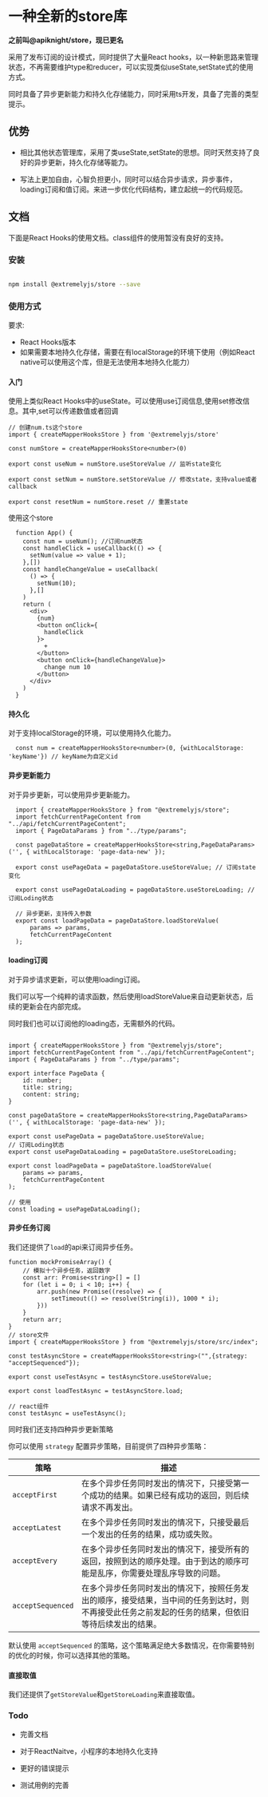 # 一种全新的store库

**之前叫@apiknight/store，现已更名**

采用了发布订阅的设计模式，同时提供了大量React hooks，以一种新思路来管理状态，不再需要维护type和reducer，可以实现类似useState,setState式的使用方式。

同时具备了异步更新能力和持久化存储能力，同时采用ts开发，具备了完善的类型提示。

## 优势

- 相比其他状态管理库，采用了类useState,setState的思想。同时天然支持了良好的异步更新，持久化存储等能力。

- 写法上更加自由，心智负担更小，同时可以结合异步请求，异步事件，loading订阅和值订阅。来进一步优化代码结构，建立起统一的代码规范。

## 文档

下面是React Hooks的使用文档。class组件的使用暂没有良好的支持。

### 安装

```bash

npm install @extremelyjs/store --save

```

### 使用方式
要求:
- React Hooks版本
- 如果需要本地持久化存储，需要在有localStorage的环境下使用（例如React native可以使用这个库，但是无法使用本地持久化能力）

#### 入门

使用上类似React Hooks中的useState。可以使用use订阅信息,使用set修改信息。其中,set可以传递数值或者回调

```tsx
// 创建num.ts这个store
import { createMapperHooksStore } from '@extremelyjs/store'

const numStore = createMapperHooksStore<number>(0)

export const useNum = numStore.useStoreValue // 监听state变化

export const setNum = numStore.setStoreValue // 修改state，支持value或者callback

export const resetNum = numStore.reset // 重置state

```

使用这个store

```tsx
  function App() {
    const num = useNum(); //订阅num状态
    const handleClick = useCallback(() => {
      setNum(value => value + 1);
    },[])
    const handleChangeValue = useCallback(
      () => {
        setNum(10);
      },[]
    )
    return (
      <div>
        {num}
        <button onClick={
          handleClick
        }>
          +
        </button>
        <button onClick={handleChangeValue}>
          change num 10
        </button>
      </div>
    )
  }

```

#### 持久化

对于支持localStorage的环境，可以使用持久化能力。

```tsx
  const num = createMapperHooksStore<number>(0, {withLocalStorage: 'keyName'}) // keyName为自定义id
```

#### 异步更新能力

对于异步更新，可以使用异步更新能力。
```tsx
  import { createMapperHooksStore } from "@extremelyjs/store";
  import fetchCurrentPageContent from "../api/fetchCurrentPageContent";
  import { PageDataParams } from "../type/params";

  const pageDataStore = createMapperHooksStore<string,PageDataParams>('', { withLocalStorage: 'page-data-new' });

  export const usePageData = pageDataStore.useStoreValue; // 订阅state变化

  export const usePageDataLoading = pageDataStore.useStoreLoading; // 订阅Loding状态

  // 异步更新，支持传入参数
  export const loadPageData = pageDataStore.loadStoreValue(
      params => params,
      fetchCurrentPageContent
  );

```

#### loading订阅

对于异步请求更新，可以使用loading订阅。

我们可以写一个纯粹的请求函数，然后使用loadStoreValue来自动更新状态，后续的更新会在内部完成。

同时我们也可以订阅他的loading态，无需额外的代码。

```tsx

import { createMapperHooksStore } from "@extremelyjs/store";
import fetchCurrentPageContent from "../api/fetchCurrentPageContent";
import { PageDataParams } from "../type/params";

export interface PageData {
    id: number;
    title: string;
    content: string;
}

const pageDataStore = createMapperHooksStore<string,PageDataParams>('', { withLocalStorage: 'page-data-new' });

export const usePageData = pageDataStore.useStoreValue;
// 订阅Loding状态
export const usePageDataLoading = pageDataStore.useStoreLoading;

export const loadPageData = pageDataStore.loadStoreValue(
    params => params,
    fetchCurrentPageContent
);

// 使用
const loading = usePageDataLoading();

```

#### 异步任务订阅

我们还提供了`load`的api来订阅异步任务。

```tsx
function mockPromiseArray() {
    // 模拟十个异步任务，返回数字
    const arr: Promise<string>[] = []
    for (let i = 0; i < 10; i++) {
        arr.push(new Promise((resolve) => {
            setTimeout(() => resolve(String(i)), 1000 * i);
        }))
    }
    return arr;
}
// store文件
import { createMapperHooksStore } from "@extremelyjs/store/src/index";

const testAsyncStore = createMapperHooksStore<string>("",{strategy: "acceptSequenced"});

export const useTestAsync = testAsyncStore.useStoreValue;

export const loadTestAsync = testAsyncStore.load;

// react组件
const testAsync = useTestAsync();

```

同时我们还支持四种异步更新策略

你可以使用 `strategy` 配置异步策略，目前提供了四种异步策略：

| 策略              | 描述 |
| --- | --- |
| `acceptFirst`     | 在多个异步任务同时发出的情况下，只接受第一个成功的结果。如果已经有成功的返回，则后续请求不再发出。 |
| `acceptLatest`    | 在多个异步任务同时发出的情况下，只接受最后一个发出的任务的结果，成功或失败。 |
| `acceptEvery`     | 在多个异步任务同时发出的情况下，接受所有的返回，按照到达的顺序处理。由于到达的顺序可能是乱序，你需要处理乱序导致的问题。 |
| `acceptSequenced` | 在多个异步任务同时发出的情况下，按照任务发出的顺序，接受结果，当中间的任务到达时，则不再接受此任务之前发起的任务的结果，但依旧等待后续发出的结果。 |

默认使用 `acceptSequenced` 的策略，这个策略满足绝大多数情况，在你需要特别的优化的时候，你可以选择其他的策略。

#### 直接取值

我们还提供了`getStoreValue`和`getStoreLoading`来直接取值。

### Todo

- 完善文档

- 对于ReactNaitve，小程序的本地持久化支持

- 更好的错误提示

- 测试用例的完善

